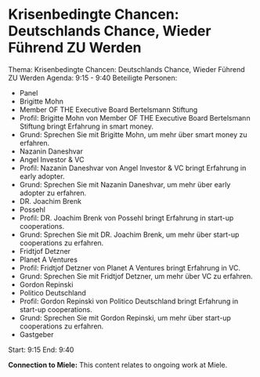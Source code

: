 # Krisenbedingte Chancen: Deutschlands Chance, Wieder Führend ZU Werden
Thema: Krisenbedingte Chancen: Deutschlands Chance, Wieder Führend ZU Werden
Agenda: 9:15 - 9:40
Beteiligte Personen:
- Panel
- Brigitte Mohn
- Member OF THE Executive Board Bertelsmann Stiftung
- Profil: Brigitte Mohn von Member OF THE Executive Board Bertelsmann Stiftung bringt Erfahrung in smart money.
- Grund: Sprechen Sie mit Brigitte Mohn, um mehr über smart money zu erfahren.
- Nazanin Daneshvar
- Angel Investor & VC
- Profil: Nazanin Daneshvar von Angel Investor & VC bringt Erfahrung in early adopter.
- Grund: Sprechen Sie mit Nazanin Daneshvar, um mehr über early adopter zu erfahren.
- DR. Joachim Brenk
- Possehl
- Profil: DR. Joachim Brenk von Possehl bringt Erfahrung in start-up cooperations.
- Grund: Sprechen Sie mit DR. Joachim Brenk, um mehr über start-up cooperations zu erfahren.
- Fridtjof Detzner
- Planet A Ventures
- Profil: Fridtjof Detzner von Planet A Ventures bringt Erfahrung in VC.
- Grund: Sprechen Sie mit Fridtjof Detzner, um mehr über VC zu erfahren.
- Gordon Repinski
- Politico Deutschland
- Profil: Gordon Repinski von Politico Deutschland bringt Erfahrung in start-up cooperations.
- Grund: Sprechen Sie mit Gordon Repinski, um mehr über start-up cooperations zu erfahren.
- Gastgeber

Start: 9:15
End: 9:40

**Connection to Miele:** This content relates to ongoing work at Miele.
